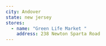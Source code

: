 ```yaml
---
city: Andover
state: new jersey
stores:
  - name: "Green Life Market "
    address: 238 Newton Sparta Road
---
```

